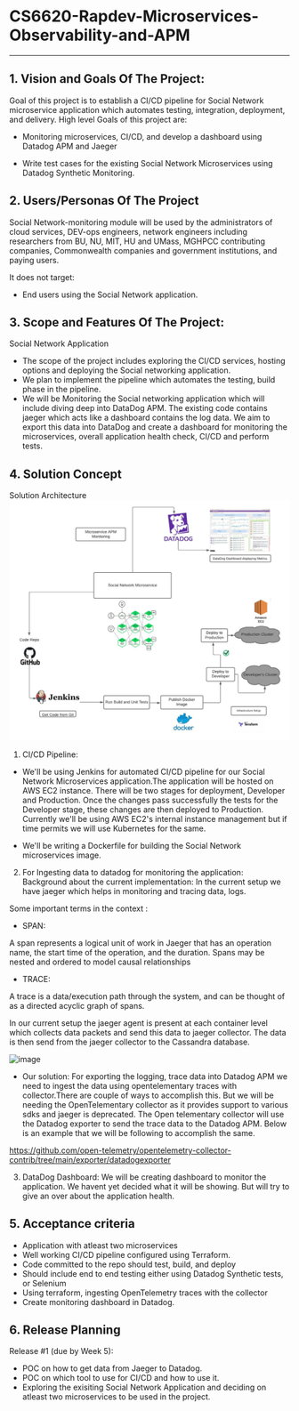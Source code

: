 # CS6620-Rapdev-Microservices-Observability-and-APM

** **
## 1. Vision and Goals Of The Project:

Goal of this project is to establish a CI/CD pipeline for Social Network microservice application which automates testing, integration, deployment, and delivery.
High level Goals of this project are:
* Monitoring microservices, CI/CD, and develop a dashboard using Datadog APM and Jaeger

* Write test cases for the existing Social Network Microservices using Datadog Synthetic Monitoring.


## 2. Users/Personas Of The Project

Social Network-monitoring module will be used by the administrators of cloud services, DEV-ops engineers, network engineers including researchers from BU, NU, MIT, HU and UMass, MGHPCC contributing companies, Commonwealth companies and government institutions, and paying users. 

It does not target:

* End users using the Social Network application.


## 3. Scope and Features Of The Project:

Social Network Application 

* The scope of the project includes exploring the CI/CD services, hosting options and deploying the Social networking application.
* We plan to implement the pipeline which automates the testing, build phase in the pipeline.
* We will be Monitoring the Social networking application which will include diving deep into DataDog APM. The existing code contains jaeger which acts like a dashboard contains the log data. We aim to export this data into DataDog and create a dashboard for monitoring the microservices, overall application health check, CI/CD and perform tests.


## 4. Solution Concept

Solution Architecture
![alt text](https://github.com/ketakiu/CS6620-Rapdev-Microservices-Observability-and-APM/blob/main/Architecture.jpeg?raw=true)

1. CI/CD Pipeline:

  * We'll be using Jenkins for automated CI/CD pipeline for our Social Network Microservices application.The application will be hosted on AWS EC2 instance.
  There will be two stages for deployment, Developer and Production. Once the changes pass successfully the tests for the Developer stage, these changes are then         deployed to Production. Currently we'll be using AWS EC2's internal instance management but if time permits we will use Kubernetes for the same.
  
  * We'll be writing a Dockerfile for building the Social Network microservices image. 

2. For Ingesting data to datadog for monitoring the application:
Background about the current implementation:
In the current setup we have jaeger which helps in monitoring and tracing data, logs.

Some important terms in the context :

* SPAN:

A span represents a logical unit of work in Jaeger that has an operation name, the start time of the operation, and the duration. Spans may be nested and ordered to model causal relationships

* TRACE: 

A trace is a data/execution path through the system, and can be thought of as a directed acyclic graph of spans.

In our current setup the jaeger agent is present at each container level which collects data packets and send this data to jaeger collector.
The data is then send from the jaeger collector to the Cassandra database.

![image](https://user-images.githubusercontent.com/55074591/134711163-414eb5bb-a3f6-4147-b953-3763816f91a2.png)

* Our solution:
For exporting the logging, trace data into Datadog APM we need to ingest the data using opentelementary traces with collector.There are couple of ways to accomplish this. But we will be needing the OpenTelementary collector as it provides support to various sdks and jaeger is deprecated. The Open telementary collector will use the Datadog exporter to send the trace data to the Datadog APM. Below is an example that we will be following to accomplish the same.

https://github.com/open-telemetry/opentelemetry-collector-contrib/tree/main/exporter/datadogexporter

3. DataDog Dashboard:
We will be creating dashboard to monitor the application. We havent yet decided what it will be showing. But will try to give an over about the application health.

## 5. Acceptance criteria

* Application with atleast two microservices
* Well working CI/CD pipeline configured using Terraform.
* Code committed to the repo should test, build, and deploy
* Should include end to end testing either using Datadog Synthetic tests, or Selenium
* Using terraform, ingesting OpenTelemetry traces with the collector
* Create monitoring dashboard in Datadog.

## 6. Release Planning

Release #1 (due by Week 5): 

* POC on how to get data from Jaeger to Datadog.
* POC on which tool to use for CI/CD and how to use it.
* Exploring the exisiting Social Network Application and deciding on atleast two microservices to be used in the project.

